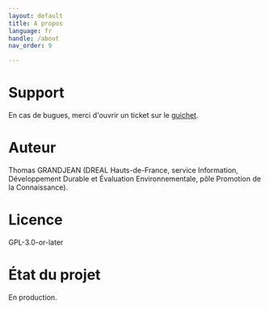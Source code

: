 ```yaml
---
layout: default
title: A propos
language: fr
handle: /about
nav_order: 9

---
```


# Support

En cas de bugues, merci d'ouvrir un ticket sur le [guichet](https://github.com/tgrandje/cl-hubeau/issues).

# Auteur

Thomas GRANDJEAN (DREAL Hauts-de-France, service Information, Développement Durable et Évaluation Environnementale, pôle Promotion de la Connaissance).

# Licence

GPL-3.0-or-later

# État du projet

En production.